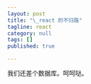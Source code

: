 ```yaml
---
layout: post
title: "\_react 的不归路"
tagline: react
category: null
tags: []
published: true

---
```

我们还差个数据库。呵呵哒。